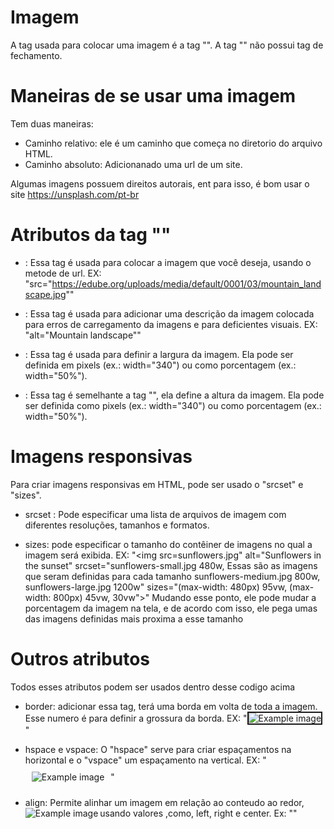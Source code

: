 # Imagem

A tag usada para colocar uma imagem é a tag "<img>". A tag "<img>" não possui tag de fechamento.

# Maneiras de se usar uma imagem
Tem duas maneiras:
- Caminho relativo: ele é um caminho que começa no diretorio do arquivo HTML.
- Caminho absoluto: Adicionanado uma url de um site.

Algumas imagens possuem direitos autorais, ent para isso, é bom usar o site https://unsplash.com/pt-br

# Atributos da tag "<img>"
- <src> : Essa tag é usada para colocar a imagem que você deseja, usando o metode de url.
EX: 
"src="https://edube.org/uploads/media/default/0001/03/mountain_landscape.jpg""

- <alt> : Essa tag é usada para adicionar uma descrição da imagem colocada para erros de carregamento da imagens e para deficientes visuais.
EX:
"alt="Mountain landscape""

- <width> : Essa tag é usada para definir a largura da imagem. Ela pode ser definida em pixels (ex.: width="340") ou como porcentagem (ex.: width="50%").

- <height> : Essa tag é semelhante a tag "<width>", ela define a altura da imagem. Ela pode ser definida como pixels (ex.: width="340") ou como porcentagem (ex.: width="50%").

# Imagens responsivas

Para criar imagens responsivas em HTML, pode ser usado o "srcset" e "sizes".

- srcset : Pode especificar uma lista de arquivos de imagem com diferentes resoluções, tamanhos e formatos.

- sizes: pode especificar o tamanho do contêiner de imagens no qual a imagem será exibida.
EX:
"<img src=sunflowers.jpg"
     alt="Sunflowers in the sunset"
     srcset="sunflowers-small.jpg 480w, Essas são as imagens que seram  definidas para cada tamanho
             sunflowers-medium.jpg 800w,
             sunflowers-large.jpg 1200w"
     sizes="(max-width: 480px) 95vw,
            (max-width: 800px) 45vw,
            30vw">" Mudando esse ponto, ele pode mudar a porcentagem da imagem na tela, e de acordo com isso, ele pega umas das imagens definidas mais proxima a esse tamanho

# Outros atributos
Todos esses atributos podem ser usados dentro desse codigo acima

- border: adicionar essa tag, terá uma borda em volta de toda a imagem. Esse numero é para definir a grossura da borda.
EX:
"<img src="example.jpg" alt="Example image" border="2">"

- hspace e vspace: O "hspace" serve para criar espaçamentos na horizontal e o "vspace" um espaçamento na vertical.
EX:
"<img src="example.jpg" alt="Example image" hspace="10" vspace="10">"

- align: Permite alinhar um imagem em relação ao conteudo ao redor, usando valores ,como, left, right e center.
Ex:
"<img src="example.jpg" alt="Example image" align="left">"
